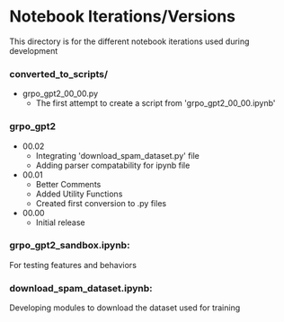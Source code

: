 # Notebook Iterations/Versions
This directory is for the different notebook iterations used during development

### converted_to_scripts/
- grpo_gpt2_00_00.py
    - The first attempt to create a script from 'grpo_gpt2_00_00.ipynb'


### grpo_gpt2
- 00.02
    - Integrating 'download_spam_dataset.py' file
    - Adding parser compatability for ipynb file
- 00.01
    - Better Comments
    - Added Utility Functions
    - Created first conversion to .py files
- 00.00
    - Initial release

### grpo_gpt2_sandbox.ipynb:
For testing features and behaviors

### download_spam_dataset.ipynb:
Developing modules to download the dataset used for training
